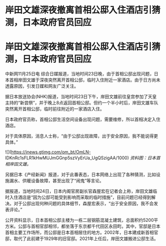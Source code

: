 # 岸田文雄深夜撤离首相公邸入住酒店引猜测，日本政府官员回应

# 岸田文雄深夜撤离首相公邸入住酒店引猜测，日本政府官员回应

中新网11月25日电
综合日媒报道，当地时间23日晚，由于首相公邸出现问题，日本首相岸田文雄于深夜突然离开首相公邸，临时入住附近一家酒店。由于日方尚未透露原因，引发日媒和网友广泛关注。

据日本放送协会(NHK)报道，当地时间23日下午，岸田文雄前往皇宫参加了天皇主持的“新尝祭”，并于晚上8点返回首相公邸。但约一个半小时后，岸田文雄车队突然离开首相公邸，临时前往附近的一家酒店入住。

日本政府官员称，首相公邸生活空间设备出现问题，需要维修，所以首相决定入住酒店。

对于具体原因，消息人士称，“由于公邸出现故障，出于安全原因，我不能说得更具体。”

![](https://inews.gtimg.com/om_bt/OmLN-
IDKnRc1sFLR1kHwMUJmGGnp5szVyErUa_UgQSzigAA/1000) _资料图：日本首相岸田文雄。_

另据日本《产经新闻》报道，对于此番表态，日本网络上出现了各种猜测，比如设施漏水、供暖设备故障，甚至出现了“闹鬼”等言论。

据报道，当地时间24日，日本内阁官房副长官森屋宏在记者会上称，岸田文雄临时入住酒店是“因为公邸可能受到影响而采取的临时措施”，目前问题已经得到解决。对于公邸出现何种问题的具体细节，森屋宏表示，“出于安全原因，我不会发表评论。”

公开资料显示，日本首相公邸主楼为一栋二层钢筋混凝土建筑，总面积约5200平方米。公邸与首相官邸相邻，都坐落于东京都千代田区永田町。其中，官邸是日本首相主要工作场所，而公邸是日本首相居住的地方。2002年，日本建成新首相官邸，取代了此前建于1929年的旧官邸。2021年上任后，岸田文雄搬进公邸生活。

